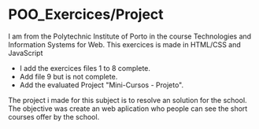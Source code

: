 # POO_Exercices/Project
I am from the Polytechnic Institute of Porto in the course Technologies and Information Systems for Web.
This exercices is made in HTML/CSS and JavaScript

- I add the exercices files 1 to 8 complete.
- Add file 9 but is not complete.
- Add the evaluated Project "Mini-Cursos - Projeto".

The project i made for this subject is to resolve an solution for the school. The objective was create an web aplication who people can see the short courses offer by the school.
